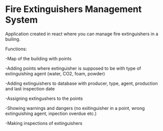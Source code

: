 # Fire Extinguishers Management System

Application created in react where you can manage fire extinguishers in a builing.

Functions:


-Map of the building with points

-Adding points where extinguisher is supposed to be with type of extinguishing agent (water, CO2, foam, powder)

-Adding extinguishers to database with producer, type, agent, production and last inspection date

-Assigning extingushers to the points

-Showing warnings and dangers (no exitinguisher in a point, wrong extinguishing agent, inpection overdue etc.)

-Making inspections of extinguishers
